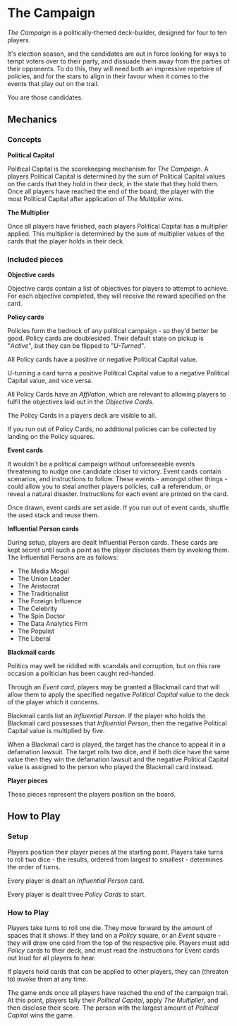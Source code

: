 # The Campaign

_The Campaign_ is a politically-themed deck-builder, designed for four to ten players.

It\'s election season, and the candidates are out in force looking for ways to tempt voters over to their party, and dissuade them away from the parties of their opponents. To do this, they will need both an impressive repetoire of policies, and for the stars to align in their favour when it comes to the events that play out on the trail.

You are those candidates.

## Mechanics
### Concepts
**Political Capital**

Political Capital is the scorekeeping mechanism for _The Campaign_. A players Political Capital is determined by the sum of Political Capital values on the cards that they hold in their deck, in the state that they hold them. Once all players have reached the end of the board, the player with the most Political Capital after application of _The Multiplier_ wins.

**The Multiplier**

Once all players have finished, each players Political Capital has a multiplier applied. This multiplier is determined by the sum of multiplier values of the cards that the player holds in their deck. 

### Included pieces
**Objective cards**

Objective cards contain a list of objectives for players to attempt to achieve. For each objective completed, they will receive the reward specified on the card.

**Policy cards**

Policies form the bedrock of any political campaign - so they\'d better be good. Policy cards are doublesided. Their default state on pickup is \"*Active*\", but they can be flipped to \"*U-Turned*\". 

All Policy cards have a positive or negative Political Capital value. 

U-turning a card turns a positive Political Capital value to a negative Political Capital value, and vice versa.

All Policy Cards have an *Affilation*, which are relevant to allowing players to fulfil the objectives laid out in the *Objective Cards*.

The Policy Cards in a players deck are visible to all.

If you run out of Policy Cards, no additional policies can be collected by landing on the Policy squares.

**Event cards**

It wouldn\'t be a political campaign without unforeseeable events threatening to nudge one candidate closer to victory. Event cards contain scenarios, and instructions to follow. These events - amongst other things - could allow you to steal another players policies, call a referendum, or reveal a natural disaster. Instructions for each event are printed on the card.

Once drawn, event cards are set aside. If you run out of event cards, shuffle the used stack and reuse them.

**Influential Person cards**

During setup, players are dealt Influential Person cards. These cards are kept secret until such a point as the player discloses them by invoking them. The Influential Persons are as follows:
- The Media Mogul
- The Union Leader
- The Aristocrat
- The Traditionalist
- The Foreign Influence
- The Celebrity
- The Spin Doctor
- The Data Analytics Firm
- The Populist
- The Liberal

**Blackmail cards**

Politics may well be riddled with scandals and corruption, but on this rare occasion a politician has been caught red-handed. 

Through an _Event card_, players may be granted a Blackmail card that will allow them to apply the specified negative _Political Capital_ value to the deck of the player which it concerns. 

Blackmail cards list an _Influential Person_. If the player who holds the Blackmail card possesses that _Influential Person_, then the negative Political Capital value is multiplied by five.

When a Blackmail card is played, the target has the chance to appeal it in a defamation lawsuit. The target rolls two dice, and if both dice have the same value then they win the defamation lawsuit and the negative Political Capital value is assigned to the person who played the Blackmail card instead.

**Player pieces**

These pieces represent the players position on the board.

## How to Play
### Setup
Players position their player pieces at the starting point. Players take turns to roll two dice - the results, ordered from largest to smallest - determines the order of turns.

Every player is dealt an _Influential Person_ card.

Every player is dealt three _Policy Cards_ to start.

### How to Play
Players take turns to roll one die. They move forward by the amount of spaces that it shows. If they land on a _Policy_ square, or an _Event_ square - they will draw one card from the top of the respective pile. Players must add _Policy_ cards to their deck, and must read the instructions for Event cards out loud for all players to hear.

If players hold cards that can be applied to other players, they can (threaten to) invoke them at any time.

The game ends once all players have reached the end of the campaign trail. At this point, players tally their _Political Capital_, apply _The Multiplier_, and then disclose their score. The person with the largest amount of _Political Capital_ wins the game.
